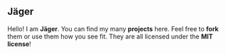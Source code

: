 ## Jäger

Hello! I am **Jäger**. You can find my many **projects** here. Feel free to **fork** them or use them how you see fit. 
They are all licensed under the **MIT license**!
